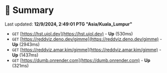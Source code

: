 # 📖 Summary
Last updated: **12/9/2024, 2:49:01 PTG "Asia/Kuala_Lumpur"**

- `GET` [https://hst.ujol.dev](https://hst.ujol.dev) - **Up** (530ms)
- `GET` [https://reddviz.deno.dev/gimme](https://reddviz.deno.dev/gimme) - **Up** (2943ms)
- `GET` [https://reddviz.amar.kim/gimme](https://reddviz.amar.kim/gimme) - **Up** (1437ms)
- `GET` [https://dumb.onrender.com](https://dumb.onrender.com) - **Up** (321ms)
